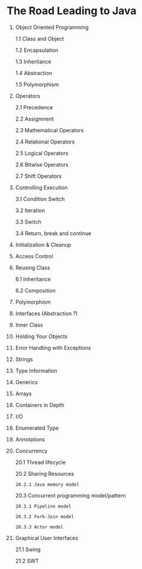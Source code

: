 # The Road Leading to Java

1. Object Oriented Programming

    1.1 Class and Object
    
    1.2 Encapsulation
    
    1.3 Inheritance
    
    1.4 Abstraction
    
    1.5 Polymorphism

2. Operators
    
    2.1 Precedence
    
    2.2 Assignment
    
    2.3 Mathematical Operators
    
    2.4 Relational Operators
    
    2.5 Logical Operators
    
    2.6 Bitwise Operators
    
    2.7 Shift Operators

3. Controlling Execution

    3.1 Condition Switch
    
    3.2 Iteration
    
    3.3 Switch
    
    3.4 Return, break and continue
    
4. Initialization & Cleanup

5. Access Control

6. Reusing Class

    6.1 Inheritance
    
    6.2 Composition

7. Polymorphism

8. Interfaces (Abstraction ?)

9. Inner Class

10. Holding Your Objects

11. Error Handling with Exceptions

12. Strings

13. Type Information

14. Generics

15. Arrays

16. Containers in Depth

17. I/O

18. Enumerated Type

19. Annotations

20. Concurrency

    20.1 Thread lifecycle
    
    20.2 Sharing Resources
    
        20.2.1 Java memory model
    
    20.3 Concurrent programming model/pattern
    
        20.3.1 Pipeline model
        
        20.3.2 Fork-Join model
        
        20.3.3 Actor model
      
21. Graphical User Interfaces

    21.1 Swing
    
    21.2 SWT


 